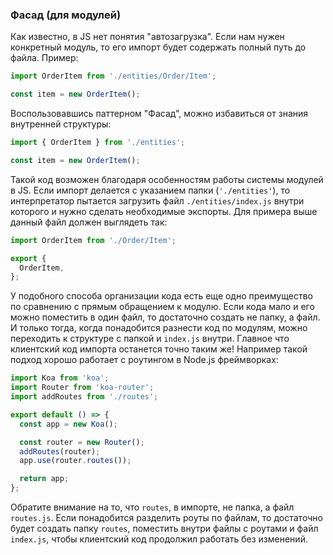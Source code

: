 ### Фасад (для модулей)

Как известно, в JS нет понятия "автозагрузка". Если нам нужен конкретный модуль, то его импорт будет содержать полный путь до файла. Пример:

```javascript
import OrderItem from './entities/Order/Item';

const item = new OrderItem();
```

Воспользовавшись паттерном "Фасад", можно избавиться от знания внутренней структуры:

```javascript
import { OrderItem } from './entities';

const item = new OrderItem();
```

Такой код возможен благодаря особенностям работы системы модулей в JS. Если импорт делается с указанием папки (`'./entities'`), то интерпретатор пытается загрузить файл `./entities/index.js` внутри которого и нужно сделать необходимые экспорты. Для примера выше данный файл должен выглядеть так:

```javascript
import OrderItem from './Order/Item';

export {
  OrderItem,
};
```

У подобного способа организации кода есть еще одно преимущество по сравнению с прямым обращением к модулю. Если кода мало и его можно поместить в один файл, то достаточно создать не папку, а файл. И только тогда, когда понадобится разнести код по модулям, можно переходить к структуре с папкой и `index.js` внутри. Главное что клиентский код импорта останется точно таким же! Например такой подход хорошо работает с роутингом в Node.js фреймворках:

```javascript
import Koa from 'koa';
import Router from 'koa-router';
import addRoutes from './routes';

export default () => {
  const app = new Koa();

  const router = new Router();
  addRoutes(router);
  app.use(router.routes());

  return app;
};
```

Обратите внимание на то, что `routes`, в импорте, не папка, а файл `routes.js`. Если понадобится разделить роуты по файлам, то достаточно будет создать папку `routes`, поместить внутри файлы с роутами и файл `index.js`, чтобы клиентский код продолжил работать без изменений.
